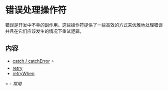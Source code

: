 # 错误处理操作符

错误是开发中不幸的副作用。这些操作符提供了一些高效的方式来优雅地处理错误并且在它们应该发生的情况下重试逻辑，

## 内容

* [catch / catchError](catch.md) :star:
* [retry](retry.md)
* [retryWhen](retrywhen.md)

:star: - *常用*
